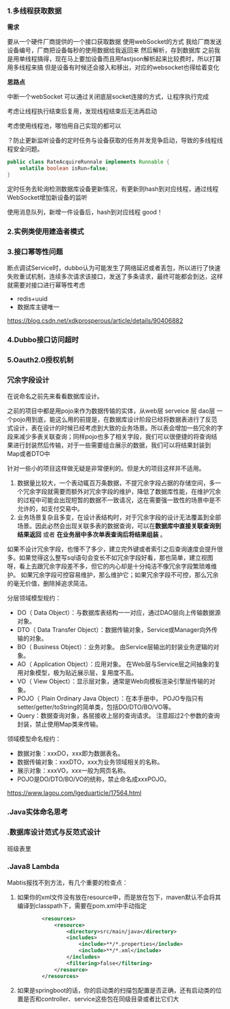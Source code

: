 ### 1.多线程获取数据

**需求**

要从一个硬件厂商提供的一个接口获取数据
使用webSocket的方式
我给厂商发送设备编号，厂商把设备每秒的使用数据给我返回来
然后解析，存到数据库
之前我是用单线程搞得，现在马上要加设备而且用fastjson解析起来比较费时，所以打算用多线程来搞
但是设备有时候还会接入和移出，对应的websocket也得给着变化

**思路点**

中断一个webSocket 可以通过关闭底层socket连接的方式，让程序执行完成

考虑让线程执行结束后复用，发现线程结束后无法再启动

考虑使用线程池，哪怕用自己实现的都可以

？防止更新监听设备的定时任务与设备获取的任务并发竞争启动，导致的多线程线程安全问题。

```java
public class RateAcquireRunnale implements Runnable {
	volatile boolean isRun=false;
}
```

定时任务去轮询检测数据库设备更新情况，有更新则hash到对应线程，通过线程WebSocket增加新设备的监听

使用消息队列，新增一件设备后，hash到对应线程  good！



### 2.实例类使用建造者模式





### 3.接口幂等性问题

断点调试Service时，dubbo认为可能发生了网络延迟或者丢包，所以进行了快速失败重试机制，连续多次请求该接口，发送了多条请求，最终可能都会到达，这样就需要对接口进行幂等性考虑

- redis+uuid
- 数据库主键唯一

https://blog.csdn.net/xdkprosperous/article/details/90406882



### 4.Dubbo接口访问超时

### 5.Oauth2.0授权机制



### 冗余字段设计

在说命名之前先来看看数据库设计。

之前的项目中都是用pojo来作为数据传输的实体，从web层 serveice 层 dao层 一个pojo用到底，能这么用的前提是，在数据库设计阶段已经将数据表进行了反范式设计，表在设计的时候已经考虑到大致的业务场景。所以表会增加一些冗余的字段来减少多表关联查询；同样pojo也多了相关字段，我们可以很便捷的将查询结果进行封装然后传输，对于一些需要组合展示的数据，我们可以将结果封装到Map或者DTO中

针对一些小的项目这样做无疑是非常便利的。但是大的项目这样并不适用。

1. 数据量比较大，一个表动辄百万条数据，不提冗余字段占据的存储空间，多一个冗余字段就需要而额外对冗余字段的维护，降低了数据库性能，在维护冗余的过程中可能会出现短暂的数据不一致请况，这在需要强一致性的场景中是不允许的，如支付交易中。
2. 业务场景复杂且多变，在设计表结构时，对于冗余字段的设计无法覆盖到全部场景。因此必然会出现关联多表的数据查询，可以在**数据库中直接关联查询到结果返回** 或者 **在业务层中多次单表查询后将结果组装** 。

如果不设计冗余字段，也慢不了多少，建立完外键或者索引之后查询速度会提升很多。如果觉得这么整写sql语句会变长不如冗余字段好看，那也简单，建立视图呀，看上去跟冗余字段差不多，但它的内心却是十分纯洁不像冗余字段繁琐难维护。
如果冗余字段可控容易维护，那么维护它；如果冗余字段不可控，那么冗余的毫无价值，删除掉追求简洁。

分层领域模型规约：

- DO（ Data Object）：与数据库表结构一一对应，通过DAO层向上传输数据源对象。
- DTO（ Data Transfer Object）：数据传输对象，Service或Manager向外传输的对象。
- BO（ Business Object）：业务对象。 由Service层输出的封装业务逻辑的对象。
- AO（ Application Object）：应用对象。 在Web层与Service层之间抽象的复用对象模型，极为贴近展示层，复用度不高。
- VO（ View Object）：显示层对象，通常是Web向模板渲染引擎层传输的对象。
- POJO（ Plain Ordinary Java Object）：在本手册中， POJO专指只有setter/getter/toString的简单类，包括DO/DTO/BO/VO等。
- Query：数据查询对象，各层接收上层的查询请求。 注意超过2个参数的查询封装，禁止使用Map类来传输。

领域模型命名规约：

- 数据对象：xxxDO，xxx即为数据表名。
- 数据传输对象：xxxDTO，xxx为业务领域相关的名称。
- 展示对象：xxxVO，xxx一般为网页名称。
- POJO是DO/DTO/BO/VO的统称，禁止命名成xxxPOJO。

https://www.lagou.com/lgeduarticle/17564.html

### .Java实体命名思考

### .数据库设计范式与反范式设计

班级表里

### .Java8 Lambda



Mabtis报找不到方法，有几个重要的检查点：

1. 如果你的xml文件没有放在resource中，而是放在包下，maven默认不会将其编译到classpath下，需要在pom.xml中手动指定

   ```xml
           <resources>
               <resource>
                   <directory>src/main/java</directory>
                   <includes>
                       <include>**/*.properties</include>
                       <include>**/*.xml</include>
                   </includes>
                   <filtering>false</filtering>
               </resource>
           </resources>
   ```

2. 如果是springboot的话，你的启动类的扫描包配置是否正确，还有启动类的位置是否和controller、service这些包在同级目录或者比它们大


